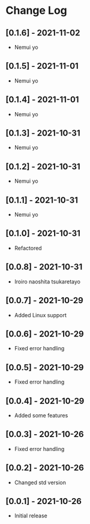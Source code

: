 # Change Log

## [0.1.6] - 2021-11-02

- Nemui yo

## [0.1.5] - 2021-11-01

- Nemui yo

## [0.1.4] - 2021-11-01

- Nemui yo

## [0.1.3] - 2021-10-31

- Nemui yo

## [0.1.2] - 2021-10-31

- Nemui yo

## [0.1.1] - 2021-10-31

- Nemui yo

## [0.1.0] - 2021-10-31

- Refactored

## [0.0.8] - 2021-10-31

- Iroiro naoshita tsukaretayo

## [0.0.7] - 2021-10-29

- Added Linux support

## [0.0.6] - 2021-10-29

- Fixed error handling

## [0.0.5] - 2021-10-29

- Fixed error handling

## [0.0.4] - 2021-10-29

- Added some features

## [0.0.3] - 2021-10-26

- Fixed error handling

## [0.0.2] - 2021-10-26

- Changed std version

## [0.0.1] - 2021-10-26

- Initial release

